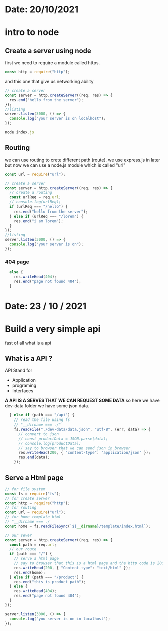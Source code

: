 # Date: 20/10/2021

# intro to node

## Create a server using node

first we need to require a module called https.

```js
const http = require("http");
```

and this one that give us networking ability

```js
// create a server
const server = http.createServer((req, res) => {
  res.end("hello from the server");
});
//listing
server.listen(3000, () => {
  console.log("your server is on localhost");
});
```

```js
node index.js
```

## Routing

we can use routing to crete different path (route). we use express.js in later but now we can use a node.js module which is called "url"

```js
const url = require("url");
```

```js
// create a server
const server = http.createServer((req, res) => {
  // create a routing
  const urlReq = req.url;
  // console.log(urlReq);
  if (urlReq === "/hello") {
    res.end("hello from the server");
  } else if (urlReq === "/lorem") {
    res.end("i am lorem");
  }
});
//listing
server.listen(3000, () => {
  console.log("your server is on");
});
```

### 404 page

```js
  else {
    res.writeHead(404);
    res.end("page not found 404");
  }
```

# Date: 23 / 10 / 2021

# Build a very simple api

fast of all what is a api

## What is a API ?

API Stand for

- Application
- programing
- Interfaces

**A API IS A SERVES THAT WE CAN REQUEST SOME DATA**
so here we have dev-data folder we have some json data.

```js
  } else if (path === "/api") {
    // read the file using fs
    // "__dirname === ./"
    fs.readFile("./dev-data/data.json", "utf-8", (err, data) => {
      // convert to json
      // const productData = JSON.parse(data);
      // console.log(productData);
      // say to browser that we can send json in browser
      res.writeHead(200, { "content-type": "application/json" });
      res.end(data);
    });
```

## Serve a Html page

```js
// for file system
const fs = require("fs");
// for create server
const http = require("http");
// for routing
const url = require("url");
// for home template html
// "__dirname === ./
const home = fs.readFileSync(`${__dirname}/template/index.html`);

// our sever
const server = http.createServer((req, res) => {
  const path = req.url;
  // our route
  if (path === "/") {
    // serve a html page
    // say to browser that this is a html page and the http code is 200 mean fine using res.writeHead()
    res.writeHead(200, { "Content-type": "text/html" });
    res.end(home);
  } else if (path === "/product") {
    res.end("this is product path");
  } else {
    res.writeHead(404);
    res.end("page not found 404");
  }
});

server.listen(3000, () => {
  console.log("you server is on in localhost");
});
```
